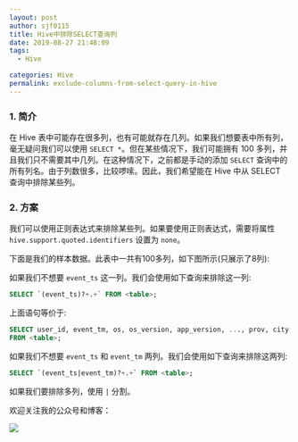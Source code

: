 ```yaml
---
layout: post
author: sjf0115
title: Hive中排除SELECT查询列
date: 2019-08-27 21:48:09
tags:
  - Hive

categories: Hive
permalink: exclude-columns-from-select-query-in-hive
---
```


### 1. 简介

在 Hive 表中可能存在很多列，也有可能就存在几列。如果我们想要表中所有列，毫无疑问我们可以使用 `SELECT *`。但在某些情况下，我们可能拥有 100 多列，并且我们只不需要其中几列。在这种情况下，之前都是手动的添加 `SELECT` 查询中的所有列名。由于列数很多，比较啰嗦。因此，我们希望能在 Hive 中从 SELECT 查询中排除某些列。

### 2. 方案

我们可以使用正则表达式来排除某些列。如果要使用正则表达式，需要将属性 `hive.support.quoted.identifiers` 设置为 `none`。

下面是我们的样本数据。此表中一共有100多列，如下图所示(只展示了8列):
![]()

如果我们不想要 `event_ts` 这一列。我们会使用如下查询来排除这一列:
```sql
SELECT `(event_ts)?+.+` FROM <table>;
```
上面语句等价于:
```sql
SELECT user_id, event_tm, os, os_version, app_version, ..., prov, city
FROM <table>;
```
如果我们不想要 `event_ts` 和 `event_tm` 两列。我们会使用如下查询来排除这两列:
```sql
SELECT `(event_ts|event_tm)?+.+` FROM <table>;
```
如果我们要排除多列，使用 `|` 分割。

欢迎关注我的公众号和博客：

![](https://github.com/sjf0115/PubLearnNotes/blob/master/image/Other/smartsi.jpg?raw=true)
